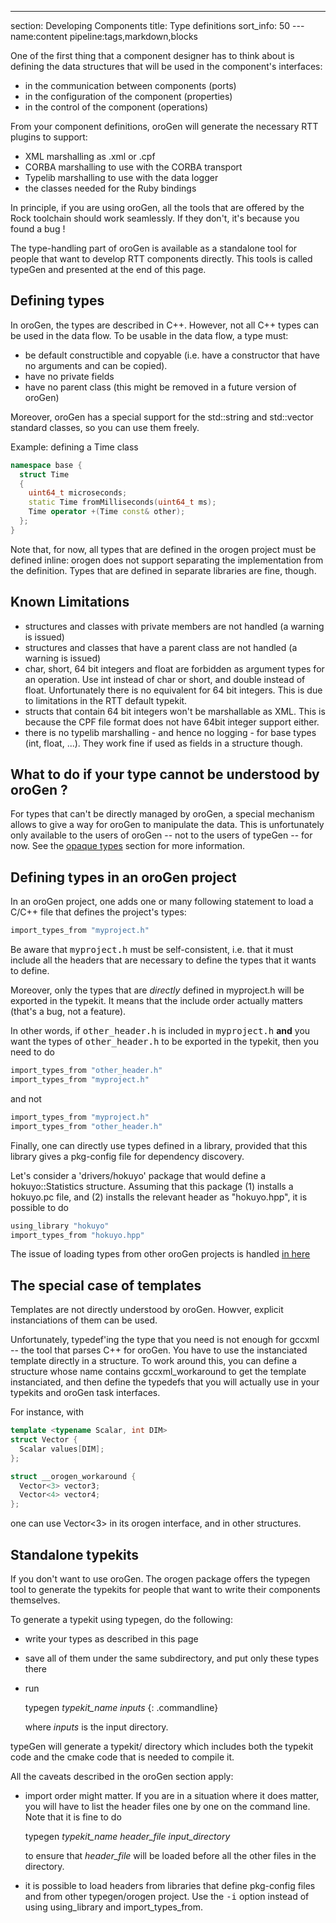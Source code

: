 ---
section: Developing Components
title: Type definitions
sort_info: 50
--- name:content pipeline:tags,markdown,blocks

One of the first thing that a component designer has to think about is defining
the data structures that will be used in the component's interfaces:

* in the communication between components (ports)
* in the configuration of the component (properties)
* in the control of the component (operations)

From your component definitions, oroGen will generate the necessary RTT plugins
to support:

* XML marshalling as .xml or .cpf
* CORBA marshalling to use with the CORBA transport
* Typelib marshalling to use with the data logger
* the classes needed for the Ruby bindings

In principle, if you are using oroGen, all the tools that are offered by the
Rock toolchain should work seamlessly. If they don't, it's because you
found a bug !

The type-handling part of oroGen is available as a standalone tool for people
that want to develop RTT components directly. This tools is called typeGen and
presented at the end of this page.

Defining types
--------------
In oroGen, the types are described in C++. However, not all C++ types can be
used in the data flow. To be usable in the data flow, a type must:

* be default constructible and copyable (i.e. have a constructor that have no
  arguments and can be copied).
* have no private fields
* have no parent class (this might be removed in a future version of oroGen)

Moreover, oroGen has a special support for the std::string and std::vector
standard classes, so you can use them freely.

Example: defining a Time class

~~~ cpp
namespace base {
  struct Time
  {
    uint64_t microseconds;
    static Time fromMilliseconds(uint64_t ms);
    Time operator +(Time const& other);
  };
}
~~~

Note that, for now, all types that are defined in the orogen project must be
defined inline: orogen does not support separating the implementation from the
definition. Types that are defined in separate libraries are fine, though.

Known Limitations
-----------------

 * structures and classes with private members are not handled (a warning is
   issued)
 * structures and classes that have a parent class are not handled (a warning is
   issued)
 * char, short, 64 bit integers and float are forbidden as argument types for an
   operation. Use int instead of char or short, and double instead of
   float. Unfortunately there is no equivalent for 64 bit integers. This is due
   to limitations in the RTT default typekit.
 * structs that contain 64 bit integers won't be marshallable as XML. This is
   because the CPF file format does not have 64bit integer support either.
 * there is no typelib marshalling - and hence no logging - for base types (int,
   float, ...). They work fine if used as fields in a structure though.

What to do if your type cannot be understood by oroGen ?
--------------------------------------------------------
For types that can't be directly managed by oroGen, a special mechanism allows
to give a way for oroGen to manipulate the data. This is unfortunately only
available to the users of oroGen -- not to the users of typeGen -- for now. See the [opaque
types](opaque_types.html) section for more information.

Defining types in an oroGen project
-----------------------------------
In an oroGen project, one adds one or many following statement to load a C/C++
file that defines the project's types:

~~~ ruby
import_types_from "myproject.h"
~~~

Be aware that <tt>myproject.h</tt> must be self-consistent, i.e. that it must
include all the headers that are necessary to define the types that it wants to
define.

Moreover, only the types that are _directly_ defined in myproject.h will be
exported in the typekit. It means that the include order actually matters
(that's a bug, not a feature).

In other words, if <tt>other_header.h</tt> is included in <tt>myproject.h</tt>
**and** you want the types of <tt>other_header.h</tt> to be exported in the
typekit, then you need to do

~~~ ruby
import_types_from "other_header.h"
import_types_from "myproject.h"
~~~

and not

~~~ ruby
import_types_from "myproject.h"
import_types_from "other_header.h"
~~~


Finally, one can directly use types defined in a library, provided that this
library gives a pkg-config file for dependency discovery.

Let's consider a 'drivers/hokuyo' package that would define a hokuyo::Statistics
structure. Assuming that this package (1) installs a hokuyo.pc file, and (2)
installs the relevant header as "hokuyo.hpp", it is possible to do

~~~ ruby
using_library "hokuyo"
import_types_from "hokuyo.hpp"
~~~

The issue of loading types from other oroGen projects is handled [in
here](cross_project.html)

The special case of templates
-----------------------------
Templates are not directly understood by oroGen. Howver, explicit instanciations
of them can be used.

Unfortunately, typedef'ing the type that you need is not enough for gccxml --
the tool that parses C++ for oroGen. You have to use the instanciated template
directly in a structure. To work around this, you can define a structure whose
name contains gccxml_workaround to get the template instanciated, and then
define the typedefs that you will actually use in your typekits and oroGen task
interfaces.

For instance, with

~~~ cpp
template <typename Scalar, int DIM>
struct Vector {
  Scalar values[DIM];
};

struct __orogen_workaround {
  Vector<3> vector3;
  Vector<4> vector4;
};
~~~

one can use Vector&lt;3&gt; in its orogen interface, and in other structures.

Standalone typekits
-------------------

If you don't want to use oroGen. The orogen package offers the typegen tool to
generate the typekits for people that want to write their components themselves.

To generate a typekit using typegen, do the following:

* write your types as described in this page
* save all of them under the same subdirectory, and put only these types there
* run
  
  typegen _typekit_name_ _inputs_
  {: .commandline}

  where _inputs_ is the input directory.

typeGen will generate a typekit/ directory which includes both the typekit code and
the cmake code that is needed to compile it.

All the caveats described in the oroGen section apply:

* import order might matter. If you are in a situation where it does matter, you
  will have to list the header files one by one on the command line. Note that
  it is fine to do

  typegen _typekit_name_ _header_file_ _input_directory_

  to ensure that _header_file_ will be loaded before all the other files in the
  directory.

* it is possible to load headers from libraries that define pkg-config files and
  from other typegen/orogen project. Use the <tt>-i</tt> option instead of using
  using_library and import_types_from.

